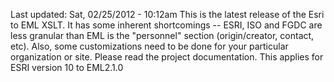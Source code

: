 Last updated: Sat, 02/25/2012 - 10:12am
This is the latest release of the Esri to EML XSLT. It has some inherent shortcomings -- 
ESRI, ISO and FGDC are less granular than EML is the "personnel" section (origin/creator, contact, etc). Also, some customizations need to be done for your particular organization or site. Please read the project documentation. This applies for ESRI version 10 to EML2.1.0
